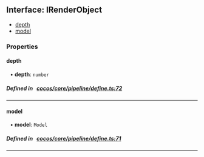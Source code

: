 ## Interface: IRenderObject

- [depth](#depth)
- [model](#model)

### Properties

#### depth

<div style="margin-left: 10px;">


• **depth**: ``number``

</div>

##### Defined in &nbsp;   [cocos/core/pipeline/define.ts:72](https://github.com/cocos-creator/engine/blob/c7bf6b8a9/cocos/core/pipeline/define.ts#L72)&nbsp;
___
#### model

<div style="margin-left: 10px;">


• **model**: ``Model``

</div>

##### Defined in &nbsp;   [cocos/core/pipeline/define.ts:71](https://github.com/cocos-creator/engine/blob/c7bf6b8a9/cocos/core/pipeline/define.ts#L71)&nbsp;
___
